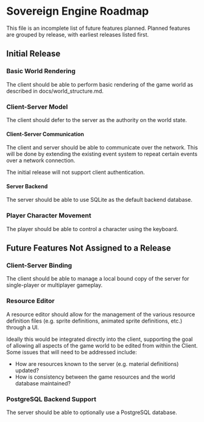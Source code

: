 # Sovereign Engine Roadmap

This file is an incomplete list of future features planned.
Planned features are grouped by release, with earliest releases listed first.

## Initial Release

### Basic World Rendering

The client should be able to perform basic rendering of the game world as
described in docs/world_structure.md.


### Client-Server Model

The client should defer to the server as the authority on the world state.

#### Client-Server Communication

The client and server should be able to communicate over the network. This
will be done by extending the existing event system to repeat certain events
over a network connection.

The initial release will not support client authentication.

#### Server Backend

The server should be able to use SQLite as the default backend database.


### Player Character Movement

The player should be able to control a character using the keyboard.


## Future Features Not Assigned to a Release

### Client-Server Binding

The client should be able to manage a local bound copy of the server for 
single-player or multiplayer gameplay.


### Resource Editor

A resource editor should allow for the management of the various resource
definition files (e.g. sprite definitions, animated sprite definitions, etc.)
through a UI.

Ideally this would be integrated directly into the client, supporting the
goal of allowing all aspects of the game world to be edited from within
the Client. Some issues that will need to be addressed include:
* How are resources known to the server (e.g. material definitions) updated?
* How is consistency between the game resources and the world database 
  maintained?


### PostgreSQL Backend Support

The server should be able to optionally use a PostgreSQL database.

